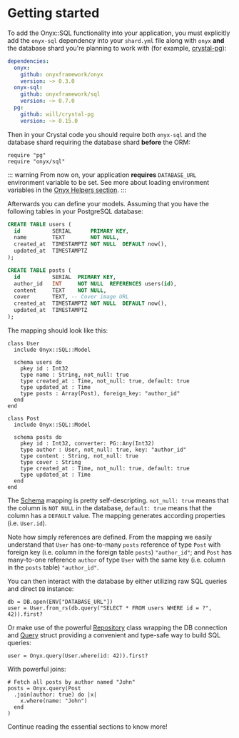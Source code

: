 # Getting started

To add the Onyx::SQL functionality into your application, you must explicitly add the `onyx-sql` dependency into your `shard.yml` file along with `onyx` **and** the database shard you're planning to work with (for example, [crystal-pg](https://github.com/will/crystal-pg)):

```yaml
dependencies:
  onyx:
    github: onyxframework/onyx
    version: ~> 0.3.0
  onyx-sql:
    github: onyxframework/sql
    version: ~> 0.7.0
  pg:
    github: will/crystal-pg
    version: ~> 0.15.0
```

Then in your Crystal code you should require both `onyx-sql` and the database shard requiring the database shard **before** the ORM:

```crystal
require "pg"
require "onyx/sql"
```

::: warning
From now on, your application **requires** `DATABASE_URL` environment variable to be set. See more about loading environment variables in the [Onyx Helpers section](/components-overview#env).
:::

Afterwards you can define your models. Assuming that you have the following tables in your PostgreSQL database:

```sql
CREATE TABLE users (
  id          SERIAL      PRIMARY KEY,
  name        TEXT        NOT NULL,
  created_at  TIMESTAMPTZ NOT NULL  DEFAULT now(),
  updated_at  TIMESTAMPTZ
);

CREATE TABLE posts (
  id          SERIAL  PRIMARY KEY,
  author_id   INT     NOT NULL  REFERENCES users(id),
  content     TEXT    NOT NULL,
  cover       TEXT, -- Cover image URL
  created_at  TIMESTAMPTZ NOT NULL  DEFAULT now(),
  updated_at  TIMESTAMPTZ
);
```

The mapping should look like this:

```crystal
class User
  include Onyx::SQL::Model

  schema users do
    pkey id : Int32
    type name : String, not_null: true
    type created_at : Time, not_null: true, default: true
    type updated_at : Time
    type posts : Array(Post), foreign_key: "author_id"
  end
end

class Post
  include Onyx::SQL::Model

  schema posts do
    pkey id : Int32, converter: PG::Any(Int32)
    type author : User, not_null: true, key: "author_id"
    type content : String, not_null: true
    type cover : String
    type created_at : Time, not_null: true, default: true
    type updated_at : Time
  end
end
```

The [Schema](/sql/schema) mapping is pretty self-descripting. `not_null: true` means that the column is `NOT NULL` in the database, `default: true` means that the column has a `DEFAULT` value. The mapping generates according properties (i.e. `User.id`).

Note how simply references are defined. From the mapping we easily understand that `User` has one-to-many `posts` reference of type `Post` with foreign key (i.e. column in the foreign table `posts`) `"author_id"`; and `Post` has many-to-one reference `author` of type `User` with the same key (i.e. column in the `posts` table) `"author_id"`.

You can then interact with the database by either utilizing raw SQL queries and direct `DB` instance:

```crystal
db = DB.open(ENV["DATABASE_URL"])
user = User.from_rs(db.query("SELECT * FROM users WHERE id = ?", 42)).first?
```

Or make use of the powerful [Repository](/sql/repository) class wrapping the DB connection and [Query](/sql/query) struct providing a convenient and type-safe way to build SQL queries:

```crystal
user = Onyx.query(User.where(id: 42)).first?
```

With powerful joins:

```crystal
# Fetch all posts by author named "John"
posts = Onyx.query(Post
  .join(author: true) do |x|
    x.where(name: "John")
  end
)
```

Continue reading the essential sections to know more!

